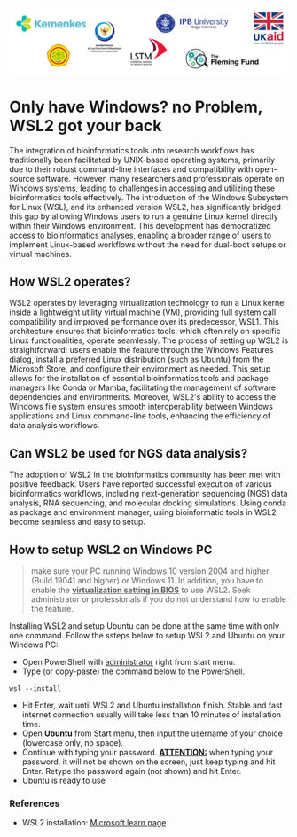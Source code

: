 ![collaboration-logo](../IM/Github_image_banner.png)

# **Only have Windows? no Problem, WSL2 got your back**

The integration of bioinformatics tools into research workflows has traditionally been facilitated by UNIX-based operating systems, primarily due to their robust command-line interfaces and compatibility with open-source software. However, many researchers and professionals operate on Windows systems, leading to challenges in accessing and utilizing these bioinformatics tools effectively. The introduction of the Windows Subsystem for Linux (WSL), and its enhanced version WSL2, has significantly bridged this gap by allowing Windows users to run a genuine Linux kernel directly within their Windows environment. This development has democratized access to bioinformatics analyses, enabling a broader range of users to implement Linux-based workflows without the need for dual-boot setups or virtual machines.​

## How WSL2 operates?

WSL2 operates by leveraging virtualization technology to run a Linux kernel inside a lightweight utility virtual machine (VM), providing full system call compatibility and improved performance over its predecessor, WSL1. This architecture ensures that bioinformatics tools, which often rely on specific Linux functionalities, operate seamlessly. The process of setting up WSL2 is straightforward: users enable the feature through the Windows Features dialog, install a preferred Linux distribution (such as Ubuntu) from the Microsoft Store, and configure their environment as needed. This setup allows for the installation of essential bioinformatics tools and package managers like Conda or Mamba, facilitating the management of software dependencies and environments. Moreover, WSL2's ability to access the Windows file system ensures smooth interoperability between Windows applications and Linux command-line tools, enhancing the efficiency of data analysis workflows.  ​

## Can WSL2 be used for NGS data analysis?

The adoption of WSL2 in the bioinformatics community has been met with positive feedback. Users have reported successful execution of various bioinformatics workflows, including next-generation sequencing (NGS) data analysis, RNA sequencing, and molecular docking simulations. Using conda as package and environment manager, using bioinformatic tools in WSL2 become seamless and easy to setup.

## How to setup WSL2 on Windows PC

> make sure your PC running Windows 10 version 2004 and higher (Build 19041 and higher) or Windows 11. In addition, you have to enable the <ins>**virtualization setting in BIOS**</ins> to use WSL2. Seek administrator or professionals if you do not understand how to enable the feature.

Installing WSL2 and setup Ubuntu can be done at the same time with only one command. Follow the ssteps below to setup WSL2 and Ubuntu on your Windows PC:
- Open PowerShell with <ins>administrator</ins> right from start menu.
- Type (or copy-paste) the command below to the PowerShell.
```
wsl --install
```
- Hit Enter, wait until WSL2 and Ubuntu installation finish. Stable and fast internet connection usually will take less than 10 minutes of installation time.
- Open **Ubuntu** from Start menu, then input the username of your choice (lowercase only, no space).
- Continue with typing your password. **<ins>ATTENTION:</ins>** when typing your password, it will not be shown on the screen, just keep typing and hit Enter. Retype the password again (not shown) and hit Enter.
- Ubuntu is ready to use

### References

- WSL2 installation: [Microsoft learn page](https://learn.microsoft.com/en-us/windows/wsl/install)

